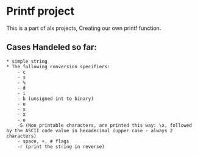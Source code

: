 # Printf project

This is a part of alx projects, Creating our own printf function.

## Cases Handeled so far:
	* simple string
	* The following conversion specifiers:
		- c
		- s
		- %
		- d
		- i
		- b (unsigned int to binary)
		- u
		- x
		- X
		- o
		-S (Non printable characters, are printed this way: \x, followed by the ASCII code value in hexadecimal (upper case - always 2 characters)
		- space, +, # flags
		-r (print the string in reverse)
